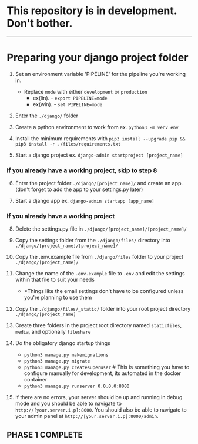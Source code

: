 # This repository is in development.  Don't bother.
---
# Preparing your django project folder
1. Set an environment variable 'PIPELINE' for the pipeline you're working in.  
    - Replace `mode` with either `development` or `production`
        - ex(lin). - `export PIPELINE=mode`
        - ex(win). - `set PIPELINE=mode`

2. Enter the `./django/` folder

3. Create a python environment to work from ex. `python3 -m venv env`

4. Install the minimum requirements with `pip3 install --upgrade pip && pip3 install -r ./files/requirements.txt`

5. Start a django project ex. `django-admin startproject [project_name]`

### If you already have a working project, skip to step 8

6. Enter the project folder `./django/[project_name]/` and create an app. (don't forget to add the app to your settings.py later)

7. Start a django app ex. `django-admin startapp [app_name]`

### If you already have a working project

8. Delete the settings.py file in `./django/[project_name]/[project_name]/`

9. Copy the settings folder from the `./django/files/` directory into `./django/[project_name]/[project_name]/`

10. Copy the .env.example file from `./django/files` folder to your project `./django/[project_name]/`

11. Change the name of the `.env.example` file to `.env` and edit the settings within that file to suit your needs
    - *Things like the email settings don't have to be configured unless you're planning to use them

12. Copy the `./django/files/_static/` folder into your root project directory `./django/[project_name]`

13. Create three folders in the project root directory named `staticfiles`, `media`, and optionally `fileshare`

14. Do the obligatory django startup things
    - `python3 manage.py makemigrations`
    - `python3 manage.py migrate`
    - `python3 manage.py createsuperuser` # This is something you have to configure manually for development, its automated in the docker container
    - `python3 manage.py runserver 0.0.0.0:8000`

15. If there are no errors, your server should be up and running in debug mode and you should be able to navigate to `http://[your.server.i.p]:8000`.  You should also be able to navigate to your admin panel at `http://[your.server.i.p]:8000/admin`.

## PHASE 1 COMPLETE